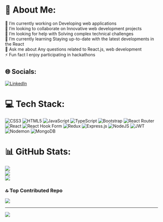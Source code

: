# 💫 About Me:
🔭 I’m currently working on Developing web applications<br>👯 I’m looking to collaborate on Innovative web development projects<br>🤝 I’m looking for help with Solving complex technical challenges<br>🌱 I’m currently learning Staying up-to-date with the latest developments in the React<br>💬 Ask me about Any questions related to React.js, web development<br>⚡ Fun fact I enjoy participating in hackathons


## 🌐 Socials:
[![LinkedIn](https://img.shields.io/badge/LinkedIn-%230077B5.svg?logo=linkedin&logoColor=white)](https://linkedin.com/in/ankitkumar9053) 

# 💻 Tech Stack:
![CSS3](https://img.shields.io/badge/css3-%231572B6.svg?style=plastic&logo=css3&logoColor=white) ![HTML5](https://img.shields.io/badge/html5-%23E34F26.svg?style=plastic&logo=html5&logoColor=white) ![JavaScript](https://img.shields.io/badge/javascript-%23323330.svg?style=plastic&logo=javascript&logoColor=%23F7DF1E) ![TypeScript](https://img.shields.io/badge/typescript-%23007ACC.svg?style=plastic&logo=typescript&logoColor=white) ![Bootstrap](https://img.shields.io/badge/bootstrap-%238511FA.svg?style=plastic&logo=bootstrap&logoColor=white) ![React Router](https://img.shields.io/badge/React_Router-CA4245?style=plastic&logo=react-router&logoColor=white) ![React](https://img.shields.io/badge/react-%2320232a.svg?style=plastic&logo=react&logoColor=%2361DAFB) ![React Hook Form](https://img.shields.io/badge/React%20Hook%20Form-%23EC5990.svg?style=plastic&logo=reacthookform&logoColor=white) ![Redux](https://img.shields.io/badge/redux-%23593d88.svg?style=plastic&logo=redux&logoColor=white) ![Express.js](https://img.shields.io/badge/express.js-%23404d59.svg?style=plastic&logo=express&logoColor=%2361DAFB) ![NodeJS](https://img.shields.io/badge/node.js-6DA55F?style=plastic&logo=node.js&logoColor=white) ![JWT](https://img.shields.io/badge/JWT-black?style=plastic&logo=JSON%20web%20tokens) ![Nodemon](https://img.shields.io/badge/NODEMON-%23323330.svg?style=plastic&logo=nodemon&logoColor=%BBDEAD) ![MongoDB](https://img.shields.io/badge/MongoDB-%234ea94b.svg?style=plastic&logo=mongodb&logoColor=white)
# 📊 GitHub Stats:
![](https://github-readme-stats.vercel.app/api?username=Ankitkumar-tech&theme=default&hide_border=false&include_all_commits=true&count_private=true)<br/>
![](https://github-readme-streak-stats.herokuapp.com/?user=Ankitkumar-tech&theme=default&hide_border=false)<br/>
![](https://github-readme-stats.vercel.app/api/top-langs/?username=Ankitkumar-tech&theme=default&hide_border=false&include_all_commits=true&count_private=true&layout=compact)

### 🔝 Top Contributed Repo
![](https://github-contributor-stats.vercel.app/api?username=Ankitkumar-tech&limit=5&theme=dark_dimmed&combine_all_yearly_contributions=true)

---
[![](https://visitcount.itsvg.in/api?id=Ankitkumar-tech&icon=1&color=1)](https://visitcount.itsvg.in)

<!-- Proudly created with GPRM ( https://gprm.itsvg.in ) -->
